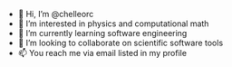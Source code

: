 - 👋 Hi, I’m @chelleorc
- 👀 I’m interested in physics and computational math
- 🌱 I’m currently learning software engineering
- 💞️ I’m looking to collaborate on scientific software tools
- 📫 You reach me via email listed in my profile

<!---
chelleorc/chelleorc is a ✨ special ✨ repository because its `README.md` (this file) appears on your GitHub profile.
You can click the Preview link to take a look at your changes.
--->
